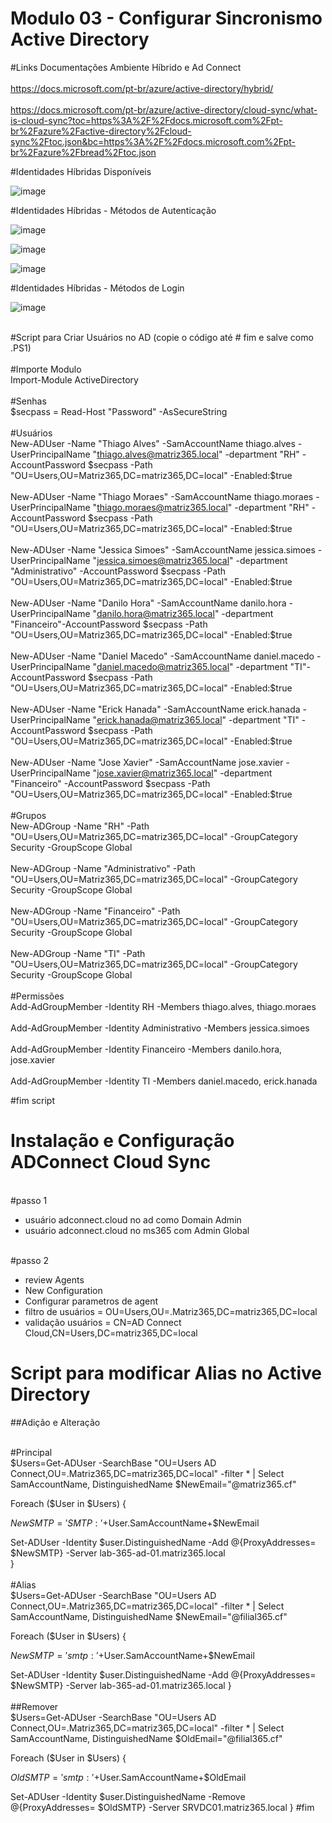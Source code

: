 # Modulo 03 - Configurar Sincronismo Active Directory

#Links Documentações Ambiente Híbrido e Ad Connect <br>
<br>https://docs.microsoft.com/pt-br/azure/active-directory/hybrid/ <br>
<br>https://docs.microsoft.com/pt-br/azure/active-directory/cloud-sync/what-is-cloud-sync?toc=https%3A%2F%2Fdocs.microsoft.com%2Fpt-br%2Fazure%2Factive-directory%2Fcloud-sync%2Ftoc.json&bc=https%3A%2F%2Fdocs.microsoft.com%2Fpt-br%2Fazure%2Fbread%2Ftoc.json

#Identidades Híbridas Disponíveis

![image](https://user-images.githubusercontent.com/49683486/173201329-5281ab4d-9cb8-4795-a7ee-0ec07729cccc.png)

#Identidades Híbridas - Métodos de Autenticação

![image](https://user-images.githubusercontent.com/49683486/173201363-f0988e86-7054-4bd7-a719-f3be4b7f004b.png)

![image](https://user-images.githubusercontent.com/49683486/173201419-bc878509-1f29-4c5f-934d-84290724c4bd.png)

![image](https://user-images.githubusercontent.com/49683486/173201438-dae2cd72-afe8-407c-9804-4ff604f86182.png)

#Identidades Híbridas - Métodos de Login

![image](https://user-images.githubusercontent.com/49683486/173201477-104c47d4-f073-47e7-b7a2-74c30744b662.png)

<br>#Script para Criar Usuários no AD (copie o código até # fim e salve como .PS1) <br>
<br>#Importe Modulo
<br>Import-Module ActiveDirectory <br>
<br>#Senhas<br>
$secpass = Read-Host "Password" -AsSecureString <br>
<br>#Usuários 
<br>New-ADUser -Name "Thiago Alves" -SamAccountName thiago.alves -UserPrincipalName "thiago.alves@matriz365.local" -department "RH" -AccountPassword $secpass -Path "OU=Users,OU=Matriz365,DC=matriz365,DC=local" -Enabled:$true <br>
<br>New-ADUser -Name "Thiago Moraes" -SamAccountName thiago.moraes -UserPrincipalName "thiago.moraes@matriz365.local" -department "RH" -AccountPassword $secpass -Path "OU=Users,OU=Matriz365,DC=matriz365,DC=local" -Enabled:$true<br>
<br>New-ADUser -Name "Jessica Simoes" -SamAccountName jessica.simoes -UserPrincipalName "jessica.simoes@matriz365.local" -department "Administrativo" -AccountPassword $secpass -Path "OU=Users,OU=Matriz365,DC=matriz365,DC=local" -Enabled:$true<br>
<br>New-ADUser -Name "Danilo Hora" -SamAccountName danilo.hora -UserPrincipalName "danilo.hora@matriz365.local" -department "Financeiro"-AccountPassword $secpass -Path "OU=Users,OU=Matriz365,DC=matriz365,DC=local" -Enabled:$true<br>
<br>New-ADUser -Name "Daniel Macedo" -SamAccountName daniel.macedo -UserPrincipalName "daniel.macedo@matriz365.local" -department "TI"-AccountPassword $secpass -Path "OU=Users,OU=Matriz365,DC=matriz365,DC=local" -Enabled:$true<br>
<br>New-ADUser -Name "Erick Hanada" -SamAccountName erick.hanada -UserPrincipalName "erick.hanada@matriz365.local" -department "TI" -AccountPassword $secpass -Path "OU=Users,OU=Matriz365,DC=matriz365,DC=local" -Enabled:$true<br>
<br>New-ADUser -Name "Jose Xavier" -SamAccountName jose.xavier -UserPrincipalName "jose.xavier@matriz365.local" -department "Financeiro" -AccountPassword $secpass -Path "OU=Users,OU=Matriz365,DC=matriz365,DC=local" -Enabled:$true<br>
<br>#Grupos
<br>New-ADGroup -Name "RH" -Path "OU=Users,OU=Matriz365,DC=matriz365,DC=local" -GroupCategory Security -GroupScope Global <br>
<br>New-ADGroup -Name "Administrativo" -Path "OU=Users,OU=Matriz365,DC=matriz365,DC=local" -GroupCategory Security -GroupScope Global <br>
<br>New-ADGroup -Name "Financeiro" -Path "OU=Users,OU=Matriz365,DC=matriz365,DC=local" -GroupCategory Security -GroupScope Global <br>
<br>New-ADGroup -Name "TI" -Path "OU=Users,OU=Matriz365,DC=matriz365,DC=local" -GroupCategory Security -GroupScope Global <br>
<br>#Permissões
<br>Add-AdGroupMember -Identity RH -Members thiago.alves, thiago.moraes<br>
<br>Add-AdGroupMember -Identity Administrativo -Members jessica.simoes<br>
<br>Add-AdGroupMember -Identity Financeiro -Members danilo.hora, jose.xavier<br>
<br>Add-AdGroupMember -Identity TI -Members daniel.macedo, erick.hanada<br>

#fim script

# Instalação e Configuração ADConnect Cloud Sync

<br>#passo 1
- usuário adconnect.cloud no ad como Domain Admin
- usuário adconnect.cloud no ms365 com Admin Global

<br>#passo 2
- review Agents
- New Configuration
- Configurar parametros de agent
- filtro de usuários = OU=Users,OU=.Matriz365,DC=matriz365,DC=local
- validação usuários = CN=AD Connect Cloud,CN=Users,DC=matriz365,DC=local 

# Script para modificar Alias no Active Directory

##Adição e Alteração

<br>#Principal<br>
$Users=Get-ADUser -SearchBase "OU=Users AD Connect,OU=.Matriz365,DC=matriz365,DC=local" -filter * | Select SamAccountName, DistinguishedName
$NewEmail="@matriz365.cf"

Foreach ($User in $Users) { 

$NewSMTP= 'SMTP:'+$User.SamAccountName+$NewEmail

Set-ADUser -Identity $user.DistinguishedName -Add @{ProxyAddresses= $NewSMTP} -Server lab-365-ad-01.matriz365.local <br>
                          } <br>
<br>#Alias<br>
$Users=Get-ADUser -SearchBase "OU=Users AD Connect,OU=.Matriz365,DC=matriz365,DC=local" -filter * | Select SamAccountName, DistinguishedName
$NewEmail="@filial365.cf"

Foreach ($User in $Users) { 

$NewSMTP= 'smtp:'+$User.SamAccountName+$NewEmail

Set-ADUser -Identity $user.DistinguishedName -Add @{ProxyAddresses= $NewSMTP} -Server lab-365-ad-01.matriz365.local
                          }	  
<br>##Remover<br>
$Users=Get-ADUser -SearchBase "OU=Users AD Connect,OU=.Matriz365,DC=matriz365,DC=local" -filter * | Select SamAccountName, DistinguishedName
$OldEmail="@filial365.cf"

Foreach ($User in $Users) { 

$OldSMTP= 'smtp:'+$User.SamAccountName+$OldEmail

Set-ADUser -Identity $user.DistinguishedName -Remove @{ProxyAddresses= $OldSMTP} -Server SRVDC01.matriz365.local
                           } 
#fim
